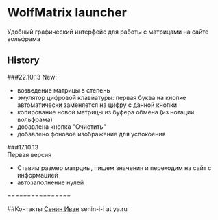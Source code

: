 WolfMatrix launcher
================

Удобный графический интерфейс для работы с матрицами на сайте вольфрама


## History
###22.10.13
New: 
 * возведение матрицы в степень
 * эмулятор цифровой клавиатуры:
	первая буква на кнопке автоматически заменяется на цифру с данной кнопки
 * копирование новой матрицы из буфера обмена  (из нотации вольфрама)
 * добавлена кнопка "Очистить"
 * добавлено фоновое изображение для успокоения

###17.10.13  
Первая версия
 * Ставим размер матрциы, пишем значения и переходим на сайт с информацией
 * автозаполнение нулей
 
================

##Контакты
[Сенин Иван](http://vk.com/senin.ivan)
senin-i-i at ya.ru


